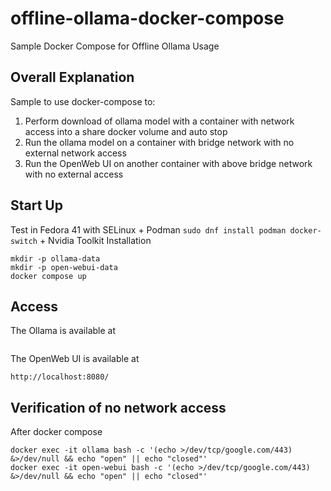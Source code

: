 # offline-ollama-docker-compose
Sample Docker Compose for Offline Ollama Usage

Overall Explanation
--

Sample to use docker-compose to:
1. Perform download of ollama model with a container with network access into a share docker volume and auto stop
2. Run the ollama model on a container with bridge network with no external network access
3. Run the OpenWeb UI on another container with above bridge network with no external access

Start Up
--
Test in Fedora 41 with SELinux + Podman `sudo dnf install podman docker-switch` + Nvidia Toolkit Installation
```
mkdir -p ollama-data
mkdir -p open-webui-data
docker compose up
```

Access
--
The Ollama is available at
```

```

The OpenWeb UI is available at
```
http://localhost:8080/
```

Verification of no network access
--
After docker compose
```
docker exec -it ollama bash -c '(echo >/dev/tcp/google.com/443) &>/dev/null && echo "open" || echo "closed"'
docker exec -it open-webui bash -c '(echo >/dev/tcp/google.com/443) &>/dev/null && echo "open" || echo "closed"'
```
